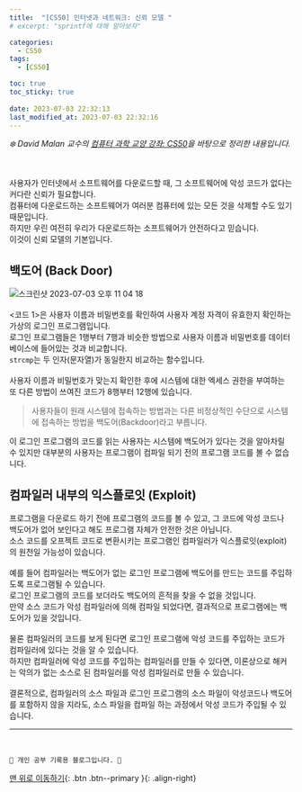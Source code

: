 ```yaml
---
title:  "[CS50] 인터넷과 네트워크: 신뢰 모델 "
# excerpt: "sprintf에 대해 알아보자"

categories:
  - CS50
tags:
  - [CS50]

toc: true
toc_sticky: true
 
date: 2023-07-03 22:32:13
last_modified_at: 2023-07-03 22:32:16
---
```



_❄️ David Malan 교수의 [컴퓨터 과학 교양 강좌: CS50](https://www.edwith.org/cs50/lecture/22869?isDesc=false)을 바탕으로 정리한 내용입니다._

<br>

사용자가 인터넷에서 소프트웨어를 다운로드할 때, 그 소프트웨어에 악성 코드가 없다는 커다란 신뢰가 필요합니다.<br>
컴퓨터에 다운로드하는 소프트웨어가 여러분 컴퓨터에 있는 모든 것을 삭제할 수도 있기 때문입니다.<br>
하지만 우린 여전히 우리가 다운로드하는 소프트웨어가 안전하다고 믿습니다.<br>
이것이 신뢰 모델의 기본입니다.

## 백도어 (Back Door)
![스크린샷 2023-07-03 오후 11 04 18](https://github.com/minju412/jenkins-test/assets/59405576/549c6186-3ff0-4292-9a59-9a99e96c4ddf)<br><br>
<코드 1>은 사용자 이름과 비밀번호를 확인하여 사용자 계정 자격이 유효한지 확인하는 가상의 로그인 프로그램입니다.<br>
로그인 프로그램들은 1행부터 7행과 비슷한 방법으로 사용자 이름과 비밀번호를 데이터베이스에 들어있는 것과 비교합니다.<br>
`strcmp`는 두 인자(문자열)가 동일한지 비교하는 함수입니다.<br><br>
사용자 이름과 비밀번호가 맞는지 확인한 후에 시스템에 대한 엑세스 권한을 부여하는 또 다른 방법이 쓰여진 코드가 8행부터 12행에 있습니다.

> 사용자들이 원래 시스템에 접속하는 방법과는 다른 비정상적인 수단으로 시스템에 접속하는 방법을 백도어(Backdoor)라고 부릅니다.

이 로그인 프로그램의 코드를 읽는 사용자는 시스템에 백도어가 있다는 것을 알아차릴 수 있지만 대부분의 사용자는 프로그램이 컴파일 되기 전의 프로그램 코드를 볼 수 없습니다.

## 컴파일러 내부의 익스플로잇 (Exploit)
프로그램을 다운로드 하기 전에 프로그램의 코드를 볼 수 있고, 그 코드에 악성 코드나 백도어가 없어 보인다고 해도 프로그램 자체가 안전한 것은 아닙니다.<br>
소스 코드를 오프젝트 코드로 변환시키는 프로그램인 컴파일러가 익스플로잇(exploit)의 원천일 가능성이 있습니다.<br><br>
예를 들어 컴파일러는 백도어가 없는 로그인 프로그램에 백도어를 만드는 코드를 주입하도록 프로그램될 수 있습니다.<br>
로그인 프로그램의 코드를 보더라도 백도어의 흔적을 찾을 수 없을 것입니다.<br>
만약 소스 코드가 악성 컴파일러에 의해 컴파일 되었다면, 결과적으로 프로그램에는 백도어가 있을 것입니다.<br><br>
물론 컴파일러의 코드를 보게 된다면 로그인 프로그램에 악성 코드를 주입하는 코드가 컴파일러에 있다는 것을 알 수 있습니다.<br>
하지만 컴파일러에 악성 코드를 주입하는 컴파일러를 만들 수 있다면, 이론상으로 해커는 악의가 없는 소스로 된 컴파일러를 악성 컴파일러로 만들 수 있습니다.<br><br>
결론적으로, 컴파일러의 소스 파일과 로그인 프로그램의 소스 파일이 악성코드나 백도어를 포함하지 않을 지라도, 소스 파일을 컴파일 하는 과정에서 악성 코드가 주입될 수 있습니다.















***
<br>


    💛 개인 공부 기록용 블로그입니다. 👻

[맨 위로 이동하기](#){: .btn .btn--primary }{: .align-right}